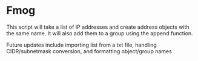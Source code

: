 # Fmog

This script will take a list of IP addresses and create address objects with the same name. It will also add them to a group using the append function.

Future updates include importing list from a txt file, handling CIDR/subnetmask conversion, and formatting object/group names
